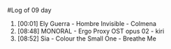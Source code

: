 #Log of 09 day

1. [00:01] Ely Guerra - Hombre Invisible - Colmena
1. [08:48] MONORAL - Ergo Proxy OST opus 02 - kiri
1. [08:52] Sia - Colour the Small One - Breathe Me
